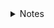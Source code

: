 <details title="Notes"><summary>Notes</summary><br>

***We'll study NCERT very well, and in terms of reference books we'll study & practice from Chhaya, Balaji Publication Books & Op-Tandon***

> Select the Chapter and Download the Notes Chapter wise 👇

<details title=""><summary>Some Basics Concepts of Chemistry</summary>
<br>

> Download the Full Note of "Some Basics Concepts of Chemistry" 👇

- [Some Basics Concepts of Chemistry]()

> Or, Download the Notes Concept wise 👇

- [Importance of Chemistry]()
- [Nature of Matter]()
- [Properties of Matter and their Measurement]()
- [Uncertainty in Measurement]()
- [Laws of Chemical Combinations]()
- [Dalton's Atomic Theory]()
- [Atomic and Molecular Masses]()
- [Mole Concept & Molar Masses]()
- [Percentage Composition]()
- [Stoichiometry & Stoichiometric Calculations]()

</details>

</details>